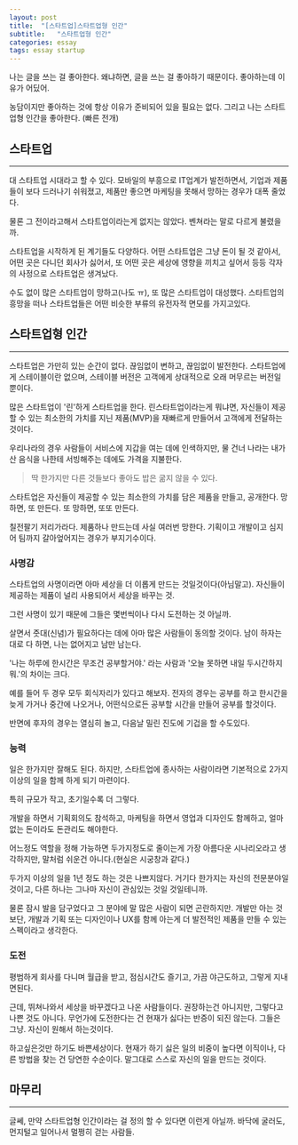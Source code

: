 ```yaml
---
layout: post
title:  "[스타트업]스타트업형 인간"
subtitle:   "스타트업형 인간"
categories: essay
tags: essay startup
---
```


나는 글을 쓰는 걸 좋아한다. 왜냐하면, 글을 쓰는 걸 좋아하기 때문이다. 좋아하는데 이유가 어딨어.

농담이지만 좋아하는 것에 항상 이유가 준비되어 있을 필요는 없다. 그리고 나는 스타트업형 인간을 좋아한다. (빠른 전개)

## 스타트업

---

대 스타트업 시대라고 할 수 있다. 모바일의 부흥으로 IT업계가 발전하면서, 기업과 제품들이 보다 드러나기 쉬워졌고, 제품만 좋으면 마케팅을 못해서 망하는 경우가 대폭 줄었다.

물론 그 전이라고해서 스타트업이라는게 없지는 않았다. 벤쳐라는 말로 다르게 불렸을까.

스타트업을 시작하게 된 계기들도 다양하다. 어떤 스타트업은 그냥 돈이 될 것 같아서, 어떤 곳은 다니던 회사가 싫어서, 또 어떤 곳은 세상에 영향을 끼치고 싶어서 등등 각자의 사정으로 스타트업은 생겨났다.

수도 없이 많은 스타트업이 망하고(나도 ㅠ), 또 많은 스타트업이 대성했다. 스타트업의 흥망을 떠나 스타트업들은 어떤 비슷한 부류의 유전자적 면모를 가지고있다.

## 스타트업형 인간

---

스타트업은 가만히 있는 순간이 없다. 끊임없이 변하고, 끊임없이 발전한다. 스타트업에게 스테이블이란 없으며, 스테이블 버전은 고객에게 상대적으로 오래 머무르는 버전일 뿐이다.

많은 스타트업이 '린'하게 스타트업을 한다. 린스타트업이라는게 뭐냐면, 자신들이 제공할 수 있는 최소한의 가치를 지닌 제품(MVP)을 재빠르게 만들어서 고객에게 전달하는 것이다.

우리나라의 경우 사람들이 서비스에 지갑을 여는 데에 인색하지만, 물 건너 나라는 내가 산 음식을 나한테 서빙해주는 데에도 가격을 지불한다.

> 딱 한가지만 다른 것들보다 좋아도 밥은 굶지 않을 수 있다.

스타트업은 자신들이 제공할 수 있는 최소한의 가치를 담은 제품을 만들고, 공개한다. 망하면, 또 만든다. 또 망하면, 또또 만든다.

칠전팔기 저리가라다. 제품하나 만드는데 사실 여러번 망한다. 기획이고 개발이고 심지어 팀까지 갈아엎어지는 경우가 부지기수이다.

<script async src="//pagead2.googlesyndication.com/pagead/js/adsbygoogle.js"></script>
<ins class="adsbygoogle"
     style="display:block; text-align:center;"
     data-ad-format="fluid"
     data-ad-layout="in-article"
     data-ad-client="ca-pub-1778623499634593"
     data-ad-slot="3873336698"></ins>
<script>
     (adsbygoogle = window.adsbygoogle || []).push({});
</script>

### 사명감

스타트업의 사명이라면 아마 세상을 더 이롭게 만드는 것일것이다(아님말고). 자신들이 제공하는 제품이 널리 사용되어서 세상을 바꾸는 것.

그런 사명이 있기 때문에 그들은 몇번씩이나 다시 도전하는 것 아닐까.

살면서 줏대(신념)가 필요하다는 데에 아마 많은 사람들이 동의할 것이다. 남이 하자는대로 다 하면, 나는 없어지고 남만 남는다.

'나는 하루에 한시간은 무조건 공부할거야.' 라는 사람과 '오늘 못하면 내일 두시간하지 뭐.'의 차이는 크다.

예를 들어 두 경우 모두 회식자리가 있다고 해보자. 전자의 경우는 공부를 하고 한시간을 늦게 가거나 중간에 나오거나, 어떤식으로든 공부할 시간을 만들어 공부를 할것이다.

반면에 후자의 경우는 열심히 놀고, 다음날 밀린 진도에 기겁을 할 수도있다.

### 능력

일은 한가지만 잘해도 된다. 하지만, 스타트업에 종사하는 사람이라면 기본적으로 2가지 이상의 일을 함께 하게 되기 마련이다.

특히 규모가 작고, 초기일수록 더 그렇다.

개발을 하면서 기획회의도 참석하고, 마케팅을 하면서 영업과 디자인도 함께하고, 얼마 없는 돈이라도 돈관리도 해야한다.

어느정도 역할을 정해 가능하면 두가지정도로 줄이는게 가장 아름다운 시나리오라고 생각하지만, 말처럼 쉬운건 아니다.(현실은 시궁창과 같다.)

두가지 이상의 일을 1년 정도 하는 것은 나쁘지않다. 거기다 한가지는 자신의 전문분야일 것이고, 다른 하나는 그나마 자신이 관심있는 것일 것일테니까.

물론 잠시 발을 담구었다고 그 분야에 말 많은 사람이 되면 곤란하지만. 개발만 아는 것보단, 개발과 기획 또는 디자인이나 UX를 함께 아는게 더 발전적인 제품을 만들 수 있는 스펙이라고 생각한다.

### 도전

평범하게 회사를 다니며 월급을 받고, 점심시간도 즐기고, 가끔 야근도하고, 그렇게 지내면된다.

근데, 뛰쳐나와서 세상을 바꾸겠다고 나온 사람들이다. 권장하는건 아니지만, 그렇다고 나쁜 것도 아니다. 무언가에 도전한다는 건 현재가 싫다는 반증이 되진 않는다. 그들은 그냥. 자신이 원해서 하는것이다.

하고싶은것만 하기도 바쁜세상이다. 현재가 하기 싫은 일의 비중이 높다면 이직이나, 다른 방법을 찾는 건 당연한 수순이다. 말그대로 스스로 자신의 일을 만드는 것이다.

## 마무리

---

글쎄, 만약 스타트업형 인간이라는 걸 정의 할 수 있다면 이런게 아닐까. 바닥에 굴러도, 먼지털고 일어나서 멀쩡히 걷는 사람들.
